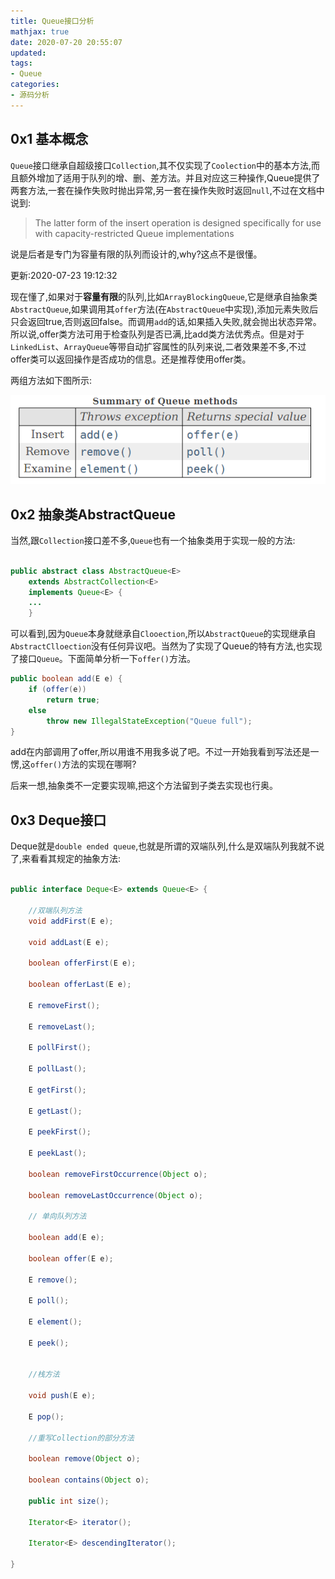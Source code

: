 ```yaml
---
title: Queue接口分析
mathjax: true
date: 2020-07-20 20:55:07
updated:
tags:
- Queue
categories:
- 源码分析
---
```


## 0x1 基本概念

`Queue`接口继承自超级接口`Collection`,其不仅实现了`Coolection`中的基本方法,而且额外增加了适用于队列的增、删、差方法。并且对应这三种操作,Queue提供了两套方法,一套在操作失败时抛出异常,另一套在操作失败时返回`null`,不过在文档中说到:
>The latter form of the insert operation is designed specifically for use with capacity-restricted Queue implementations

说是后者是专门为容量有限的队列而设计的,why?这点不是很懂。

更新:2020-07-23 19:12:32

现在懂了,如果对于**容量有限**的队列,比如`ArrayBlockingQueue`,它是继承自抽象类`AbstractQueue`,如果调用其`offer`方法(在`AbstractQueue`中实现),添加元素失败后只会返回true,否则返回false。而调用`add`的话,如果插入失败,就会抛出状态异常。所以说,offer类方法可用于检查队列是否已满,比add类方法优秀点。但是对于`LinkedList`、`ArrayQueue`等带自动扩容属性的队列来说,二者效果差不多,不过offer类可以返回操作是否成功的信息。还是推荐使用offer类。

两组方法如下图所示:

![methods](images/methods.png)

## 0x2 抽象类AbstractQueue

当然,跟`Collection`接口差不多,`Queue`也有一个抽象类用于实现一般的方法:

``` java "AbstractQueue"

public abstract class AbstractQueue<E>
    extends AbstractCollection<E>
    implements Queue<E> {
    ...
    }
```

可以看到,因为`Queue`本身就继承自`Clooection`,所以`AbstractQueue`的实现继承自`AbstractClloection`没有任何异议吧。当然为了实现了Queue的特有方法,也实现了接口`Queue`。下面简单分析一下`offer()`方法。

``` java
public boolean add(E e) {
    if (offer(e))
        return true;
    else
        throw new IllegalStateException("Queue full");
}
```
add在内部调用了offer,所以用谁不用我多说了吧。不过一开始我看到写法还是一愣,这`offer()`方法的实现在哪啊?

后来一想,抽象类不一定要实现嘛,把这个方法留到子类去实现也行奥。


## 0x3 Deque接口

Deque就是`double ended queue`,也就是所谓的双端队列,什么是双端队列我就不说了,来看看其规定的抽象方法:

``` java "Deque"

public interface Deque<E> extends Queue<E> {
    
    //双端队列方法
    void addFirst(E e);
  
    void addLast(E e);

    boolean offerFirst(E e);

    boolean offerLast(E e);

    E removeFirst();

    E removeLast();

    E pollFirst();
 
    E pollLast();
 
    E getFirst();

    E getLast();

    E peekFirst();
 
    E peekLast();

    boolean removeFirstOccurrence(Object o);

    boolean removeLastOccurrence(Object o);

    // 单向队列方法

    boolean add(E e);

    boolean offer(E e);

    E remove();

    E poll();

    E element();

    E peek();


    //栈方法
 
    void push(E e);

    E pop();

    //重写Collection的部分方法
 
    boolean remove(Object o);

    boolean contains(Object o);

    public int size();

    Iterator<E> iterator();

    Iterator<E> descendingIterator();

}

```